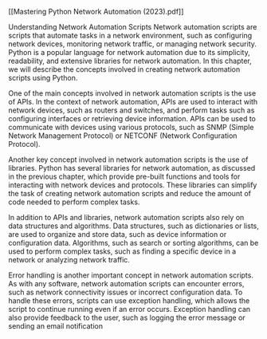 [[Mastering Python Network Automation (2023).pdf]]

Understanding Network Automation Scripts
Network automation scripts are scripts that automate tasks in a network environment, such as configuring network devices, monitoring network traffic, or managing network security. Python is a popular language for network automation due to its simplicity, readability, and extensive libraries for network automation. In this chapter, we will describe the concepts involved in creating network automation scripts using Python.

One of the main concepts involved in network automation scripts is the use of APIs. In the context of network automation, APIs are used to interact with network devices, such as routers and switches, and perform tasks such as configuring interfaces or retrieving device information. APIs can be used to communicate with devices using various protocols, such as SNMP (Simple Network Management Protocol) or NETCONF (Network Configuration Protocol).

Another key concept involved in network automation scripts is the use of libraries. Python has several libraries for network automation, as discussed in the previous chapter, which provide pre-built functions and tools for interacting with network devices and protocols. These libraries can simplify the task of creating network automation scripts and reduce the amount of code needed to perform complex tasks.

In addition to APIs and libraries, network automation scripts also rely on data structures and algorithms. Data structures, such as dictionaries or lists, are used to organize and store data, such as device information or configuration data. Algorithms, such as search or sorting algorithms, can be used to perform complex tasks, such as finding a specific device in a network or analyzing network traffic.

Error handling is another important concept in network automation scripts. As with any software, network automation scripts can encounter errors, such as network connectivity issues or incorrect configuration data. To handle these errors, scripts can use exception handling, which allows the script to continue running even if an error occurs. Exception handling can also provide feedback to the user, such as logging the error message or sending an email notification